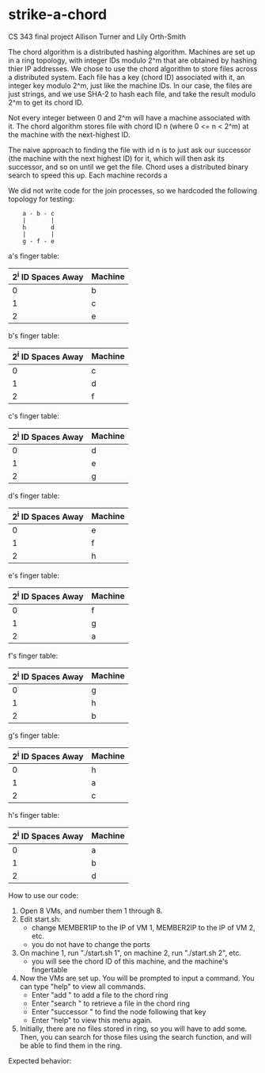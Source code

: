 # strike-a-chord
CS 343 final project
Allison Turner and Lily Orth-Smith
<br>

The chord algorithm is a distributed hashing algorithm. Machines are set up in a ring topology, with integer IDs modulo 2^m that are obtained by hashing thier IP addresses. 
We chose to use the chord algorithm to store files across a distributed system. Each file has a key (chord ID) associated with it, an integer key modulo 2^m, just like the machine IDs. In our case, the files are just strings, and we use SHA-2 to hash each file, and take the result modulo 2^m to get its chord ID.

Not every integer between 0 and 2^m will have a machine associated with it. The chord algorithm stores file with chord ID n (where 0 <= n < 2^m) at the machine with the next-highest ID. 

The naive approach to finding the file with id n is to just ask our successor (the machine with the next highest ID) for it, which will then ask its successor, and so on until we get the file. Chord uses a distributed binary search to speed this up. Each machine records a 

We did not write code for the join processes, so we hardcoded the following topology for testing:
```
	a - b - c
	|       |
	h       d
	|       |
	g - f - e
```
a's finger table:

| 2<sup>i</sup> ID Spaces Away | Machine |
| ---------------------------- | ------- |
| 0                            | b       |
| 1                            | c       |
| 2                            | e       |

b's finger table:

| 2<sup>i</sup> ID Spaces Away | Machine |
| ---------------------------- | ------- |
| 0                            | c       |
| 1                            | d       |
| 2                            | f       |

c's finger table:

| 2<sup>i</sup> ID Spaces Away | Machine |
| ---------------------------- | ------- |
| 0                            | d       |
| 1                            | e       |
| 2                            | g       |

d's finger table:

| 2<sup>i</sup> ID Spaces Away | Machine |
| ---------------------------- | ------- |
| 0                            | e       |
| 1                            | f       |
| 2                            | h       |

e's finger table:

| 2<sup>i</sup> ID Spaces Away | Machine |
| ---------------------------- | ------- |
| 0                            | f       |
| 1                            | g       |
| 2                            | a       |

f's finger table:

| 2<sup>i</sup> ID Spaces Away | Machine |
| ---------------------------- | ------- |
| 0                            | g       |
| 1                            | h       |
| 2                            | b       |

g's finger table:

| 2<sup>i</sup> ID Spaces Away | Machine |
| ---------------------------- | ------- |
| 0                            | h       |
| 1                            | a       |
| 2                            | c       |

h's finger table:

| 2<sup>i</sup> ID Spaces Away | Machine |
| ---------------------------- | ------- |
| 0                            | a       |
| 1                            | b       |
| 2                            | d       |


How to use our code: 
1. Open 8 VMs, and number them 1 through 8. 
2. Edit start.sh:
	- change MEMBER1IP to the IP of VM 1, MEMBER2IP to the IP of VM 2, etc. 
	- you do not have to change the ports
3. On machine 1, run "./start.sh 1", on machine 2, run "./start.sh 2", etc.
	- you will see the chord ID of this machine, and the machine's fingertable
4. Now the VMs are set up. You will be prompted to input a command. You can type "help" to view all commands. 
	- Enter "add <filename>" to add a file to the chord ring
	- Enter "search <filename>" to retrieve a file in the chord ring
	- Enter "successor <key>" to find the node following that key
	- Enter "help" to view this menu again.
5. Initially, there are no files stored in ring, so you will have to add some. Then, you can search for those files using the search function, and will be able to find them in the ring. 
	
Expected behavior: 
